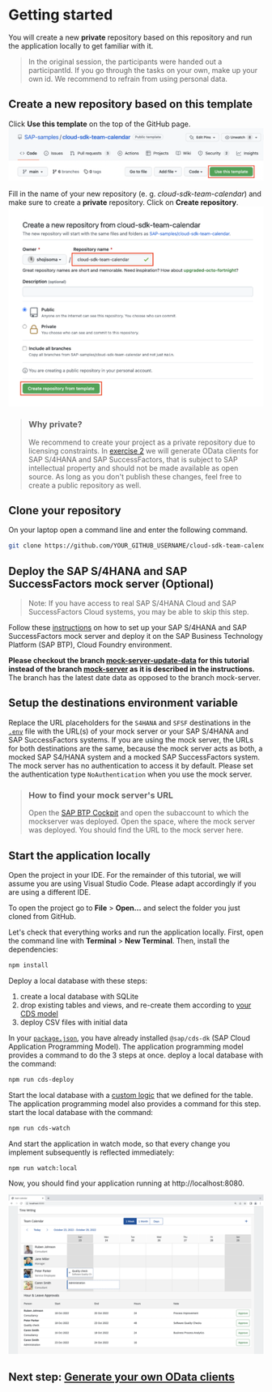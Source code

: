 # Getting started

You will create a new **private** repository based on this repository and run the application locally to get familiar with it.

> In the original session, the participants were handed out a participantId. If you go through the tasks on your own, make up your own id. We recommend to refrain from using personal data.

## Create a new repository based on this template

Click **Use this template** on the top of the GitHub page.
![Use Template](images/use-template.png)

Fill in the name of your new repository (e. g. _cloud-sdk-team-calendar_) and make sure to create a **private** repository. Click on **Create repository**.
![Create New](images/create-new.png)

> ### Why private?
>
> We recommend to create your project as a private repository due to licensing constraints. In [exercise 2](02-generate-odata-clients.md) we will generate OData clients for SAP S/4HANA and SAP SuccessFactors, that is subject to SAP intellectual property and should not be made available as open source. As long as you don't publish these changes, feel free to create a public repository as well.

## Clone your repository

On your laptop open a command line and enter the following command.

```sh
git clone https://github.com/YOUR_GITHUB_USERNAME/cloud-sdk-team-calendar.git
```

## Deploy the SAP S/4HANA and SAP SuccessFactors mock server (Optional)

> Note: If you have access to real SAP S/4HANA Cloud and SAP SuccessFactors Cloud systems, you may be able to skip this step.

Follow these [instructions](https://github.com/SAP/cloud-s4-sdk-book/tree/mock-server#how-to-run-the-server) on how to set up your SAP S/4HANA and SAP SuccessFactors mock server and deploy it on the SAP Business Technology Platform (SAP BTP), Cloud Foundry environment. 

**Please checkout the branch [mock-server-update-data](https://github.com/SAP/cloud-s4-sdk-book/tree/mock-server-update-data) for this tutorial instead of the branch [mock-server](https://github.com/SAP/cloud-s4-sdk-book/tree/mock-server) as it is described in the instructions.** The branch has the latest date data as opposed to the branch mock-server.

## Setup the destinations environment variable

Replace the URL placeholders for the `S4HANA` and `SFSF` destinations in the [`.env`](../.env) file with the URL(s) of your mock server or your SAP S/4HANA and SAP SuccessFactors systems. If you are using the mock server, the URLs for both destinations are the same, because the mock server acts as both, a mocked SAP S4/HANA system and a mocked SAP SuccessFactors system. The mock server has no authentication to access it by default. Please set the authentication type `NoAuthentication` when you use the mock server.

> ### How to find your mock server's URL
>
> Open the [SAP BTP Cockpit](https://account.hana.ondemand.com) and open the subaccount to which the mockserver was deployed. Open the space, where the mock server was deployed. You should find the URL to the mock server here.

## Start the application locally

Open the project in your IDE. For the remainder of this tutorial, we will assume you are using Visual Studio Code. Please adapt accordingly if you are using a different IDE.

To open the project go to **File** > **Open...** and select the folder you just cloned from GitHub.

Let's check that everything works and run the application locally. First, open the command line with **Terminal** > **New Terminal**. Then, install the dependencies:

```sh
npm install
```

Deploy a local database with these steps: 

1. create a local database with SQLite
2. drop existing tables and views, and re-create them according to [your CDS model](../db/data-model.cds)
3. deploy CSV files with initial data

In your [`package.json`](../package.json), you have already installed `@sap/cds-dk` (SAP Cloud Application Programming Model). The application programming model provides a command to do the 3 steps at once. deploy a local database with the command:
```sh
npm run cds-deploy
```

Start the local database with a [custom logic](../src/team-calendar-service.ts) that we defined for the table. The application programming model also provides a command for this step. start the local database with the command:
```sh
npm run cds-watch
```

And start the application in watch mode, so that every change you implement subsequently is reflected immediately:

```sh
npm run watch:local
```

Now, you should find your application running at http://localhost:8080.

![Local Deployment](images/local-deployment.png)

## Next step: [Generate your own OData clients](02-generate-odata-clients.md)
